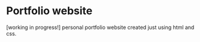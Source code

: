 # Portfolio website
[working in progress!]
personal portfolio website created just using html and css. 
